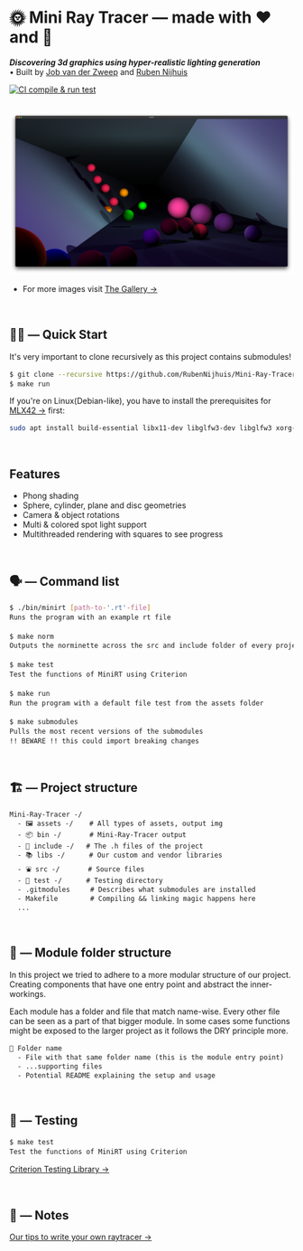 # 🌞 Mini Ray Tracer — made with ❤️ and 🧠

<b><i>Discovering 3d graphics using hyper-realistic lighting generation</i></b>  
• Built by [Job van der Zweep](https://github.com/joppiesaus) and [Ruben Nijhuis](https://github.com/rubennijhuis)

[![CI compile & run test](https://github.com/RubenNijhuis/Mini-Ray-Tracer/actions/workflows/c_compile.yml/badge.svg)](https://github.com/RubenNijhuis/Mini-Ray-Tracer/actions/workflows/c_compile.yml)

<br>

<img src="assets/images/halllway.png" alt="24 balls in a hallway with multicoloured lights and color transitions">

- For more images visit [The Gallery →](https://rubennijhuis.com/projects/minirt)

<br>

## 🏃‍♀️ —  Quick Start
It's very important to clone recursively as this project contains submodules!
```sh
$ git clone --recursive https://github.com/RubenNijhuis/Mini-Ray-Tracer.git
$ make run
```

If you're on Linux(Debian-like), you have to install the prerequisites for [MLX42 →](https://github.com/codam-coding-college/MLX42/) first:
```sh
sudo apt install build-essential libx11-dev libglfw3-dev libglfw3 xorg-dev
```

<br>

## Features
- Phong shading
- Sphere, cylinder, plane and disc geometries
- Camera & object rotations
- Multi & colored spot light support
- Multithreaded rendering with squares to see progress

<br>

## 🗣 — Command list
```sh
$ ./bin/minirt [path-to-'.rt'-file]
Runs the program with an example rt file

$ make norm
Outputs the norminette across the src and include folder of every project

$ make test
Test the functions of MiniRT using Criterion

$ make run
Run the program with a default file test from the assets folder

$ make submodules
Pulls the most recent versions of the submodules 
!! BEWARE !! this could import breaking changes
```

<br>

## 🏗 — Project structure
```
Mini-Ray-Tracer -/
  - 🖼 assets -/    # All types of assets, output img
  - 📦 bin -/       # Mini-Ray-Tracer output
  - 👀 include -/   # The .h files of the project
  - 📚 libs -/      # Our custom and vendor libraries
  - ⛲️ src -/       # Source files
  - 🧪 test -/      # Testing directory
  - .gitmodules     # Describes what submodules are installed
  - Makefile        # Compiling && linking magic happens here
  ...
```

<br>

## 🎪 — Module folder structure

In this project we tried to adhere to a more modular structure of our project. Creating components that have one entry point and abstract the inner-workings.

Each module has a folder and file that match name-wise. Every other file can be seen as a part of that bigger module. In some cases some functions might be exposed to the larger project as it follows the DRY principle more.

```
📁 Folder name
  - File with that same folder name (this is the module entry point)
  - ...supporting files
  - Potential README explaining the setup and usage
```

<br>

## 🧪 — Testing
```sh
$ make test
Test the functions of MiniRT using Criterion
```
[Criterion Testing Library →](https://github.com/Snaipe/Criterion)  

<br>

## 📝 — Notes
[Our tips to write your own raytracer →](https://github.com/RubenNijhuis/Mini-Ray-Tracer/blob/main/minirt_tips.md)
